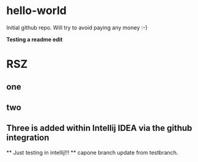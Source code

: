 # hello-world
Initial github repo. Will try to avoid paying any money :-)

**Testing a readme edit**
# RSZ
## one
## two
## Three is added within Intellij IDEA via the github integration




** Just testing in intellij!!!
** capone branch update from testbranch.

